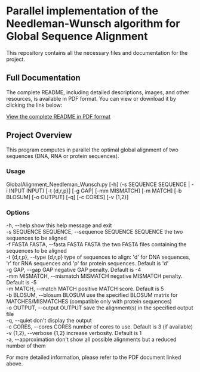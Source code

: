 # Parallel implementation of the Needleman-Wunsch algorithm for Global Sequence Alignment

This repository contains all the necessary files and documentation for the project.

## Full Documentation

The complete README, including detailed descriptions, images, and other resources, is available in PDF format. 
You can view or download it by clicking the link below:

[View the complete README in PDF format](./README.pdf)

## Project Overview

This program computes in parallel the optimal global alignment of two sequences (DNA, RNA or protein sequences).

### Usage
GlobalAlignment_Needleman_Wunsch.py [-h] (-s SEQUENCE SEQUENCE | -i INPUT INPUT) [-t {d,r,p}] [-g GAP] [-mm MISMATCH] [-m MATCH] [-b BLOSUM] 
[-o OUTPUT] [-q] [-c CORES] [-v {1,2}]

### Options
  -h, --help           							                    show this help message and exit\
  -s SEQUENCE SEQUENCE, --sequence SEQUENCE SEQUENCE		the two sequences to be aligned\
  -f FASTA FASTA, --fasta FASTA FASTA					          the two FASTA files containing the sequences to be aligned                
  -t {d,r,p}, --type {d,r,p}							              type of sequences to align: 'd' for DNA sequences, 'r' for RNA sequences and 'p' for protein 
                                                        sequences. Default is 'd'\
  -g GAP, --gap GAP     							                  negative GAP penalty. Default is -4\
  -mm MISMATCH, --mismatch MISMATCH				              negative MISMATCH penalty. Default is -5\
  -m MATCH, --match MATCH						                    positive MATCH score. Default is 5\
  -b BLOSUM, --blosum BLOSUM					                  use the specified BLOSUM matrix for MATCHES/MISMATCHES (compatible only with protein sequences)\
  -o OUTPUT, --output OUTPUT						                save the alignment(s) in the specified output file\
  -q, --quiet           							                  don't display the output\
  -c CORES, --cores CORES						                    number of cores to use. Default is 3 (if available)\
  -v {1,2}, --verbose {1,2}						                  increase verbosity. Default is 1\
  -a, --approximation							                      don't show all possible alignments but a reduced number of them

For more detailed information, please refer to the PDF document linked above.
